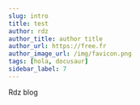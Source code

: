 ```yaml
---
slug: intro
title: test
author: rdz
author_title: author title
author_url: https://free.fr
author_image_url: /img/favicon.png
tags: [hola, docusaur]
sidebar_label: 7
---
```


Rdz blog
